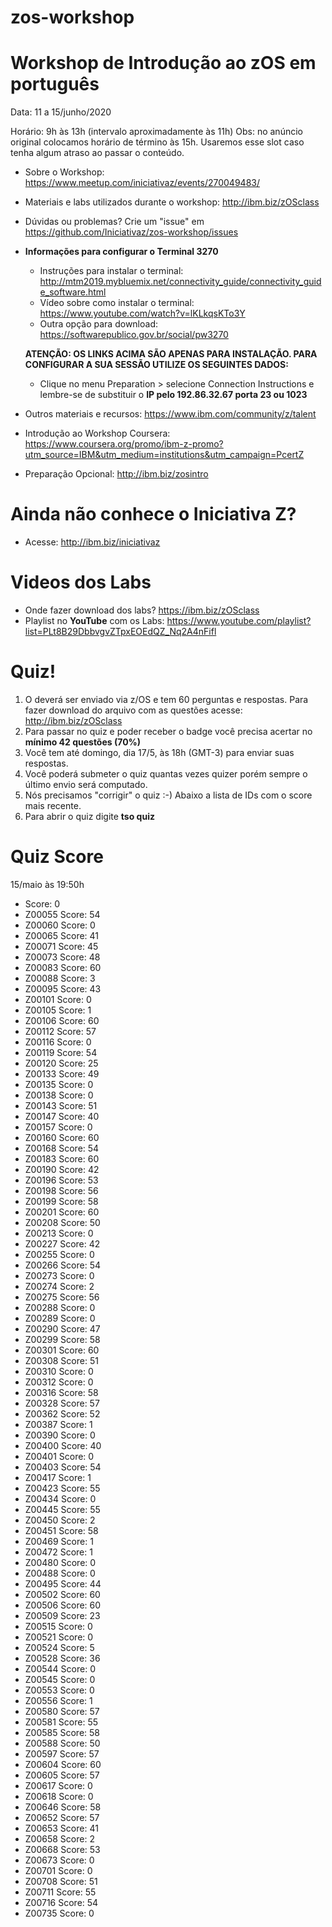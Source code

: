 # zos-workshop
# Workshop de Introdução ao zOS em português

Data: 11 a 15/junho/2020

Horário: 9h às 13h (intervalo aproximadamente às 11h)
Obs: no anúncio original colocamos horário de término às 15h. Usaremos esse slot caso tenha algum atraso ao passar o conteúdo. 

* Sobre o Workshop: https://www.meetup.com/iniciativaz/events/270049483/

* Materiais e labs utilizados durante o workshop: http://ibm.biz/zOSclass

* Dúvidas ou problemas? Crie um "issue" em https://github.com/Iniciativaz/zos-workshop/issues    

* **Informações para configurar o Terminal 3270** 
   * Instruções para instalar o terminal: http://mtm2019.mybluemix.net/connectivity_guide/connectivity_guide_software.html 
   * Vídeo sobre como instalar o terminal: https://www.youtube.com/watch?v=lKLkqsKTo3Y
   * Outra opção para download: https://softwarepublico.gov.br/social/pw3270
   
   **ATENÇÃO: OS LINKS ACIMA SÃO APENAS PARA INSTALAÇÃO. PARA CONFIGURAR A SUA SESSÃO UTILIZE OS SEGUINTES DADOS:** 
   * Clique no menu Preparation > selecione Connection Instructions e lembre-se de substituir o **IP pelo 192.86.32.67 porta 23 ou 1023**

* Outros materiais e recursos: https://www.ibm.com/community/z/talent
* Introdução ao Workshop Coursera: https://www.coursera.org/promo/ibm-z-promo?utm_source=IBM&utm_medium=institutions&utm_campaign=PcertZ 
* Preparação Opcional: http://ibm.biz/zosintro 

# Ainda não conhece o Iniciativa Z? 
* Acesse: http://ibm.biz/iniciativaz

# Videos dos Labs
* Onde fazer download dos labs? https://ibm.biz/zOSclass
* Playlist no **YouTube** com os Labs: https://www.youtube.com/playlist?list=PLt8B29DbbvgvZTpxEOEdQZ_Nq2A4nFifl

# Quiz!

1. O deverá ser enviado via z/OS e tem 60 perguntas e respostas. Para fazer download do arquivo com as questões acesse: http://ibm.biz/zOSclass
2. Para passar no quiz e poder receber o badge você precisa acertar no **mínimo 42 questões (70%)**
3. Você tem até domingo, dia 17/5, às 18h (GMT-3) para enviar suas respostas. 
4. Você poderá submeter o quiz quantas vezes quizer porém sempre o último envio será computado.
5. Nós precisamos "corrigir" o quiz :-)  Abaixo a lista de IDs com o score mais recente.
6. Para abrir o quiz digite **tso quiz**

# Quiz Score
15/maio às 19:50h

*  Score: 0
* Z00055 Score: 54
* Z00060 Score: 0
* Z00065 Score: 41
* Z00071 Score: 45
* Z00073 Score: 48
* Z00083 Score: 60
* Z00088 Score: 3
* Z00095 Score: 43
* Z00101 Score: 0
* Z00105 Score: 1
* Z00106 Score: 60
* Z00112 Score: 57
* Z00116 Score: 0
* Z00119 Score: 54
* Z00120 Score: 25
* Z00133 Score: 49
* Z00135 Score: 0
* Z00138 Score: 0
* Z00143 Score: 51
* Z00147 Score: 40
* Z00157 Score: 0
* Z00160 Score: 60
* Z00168 Score: 54
* Z00183 Score: 60
* Z00190 Score: 42
* Z00196 Score: 53
* Z00198 Score: 56
* Z00199 Score: 58
* Z00201 Score: 60
* Z00208 Score: 50
* Z00213 Score: 0
* Z00227 Score: 42
* Z00255 Score: 0
* Z00266 Score: 54
* Z00273 Score: 0
* Z00274 Score: 2
* Z00275 Score: 56
* Z00288 Score: 0
* Z00289 Score: 0
* Z00290 Score: 47
* Z00299 Score: 58
* Z00301 Score: 60
* Z00308 Score: 51
* Z00310 Score: 0
* Z00312 Score: 0
* Z00316 Score: 58
* Z00328 Score: 57
* Z00362 Score: 52
* Z00387 Score: 1
* Z00390 Score: 0
* Z00400 Score: 40
* Z00401 Score: 0
* Z00403 Score: 54
* Z00417 Score: 1
* Z00423 Score: 55
* Z00434 Score: 0
* Z00445 Score: 55
* Z00450 Score: 2
* Z00451 Score: 58
* Z00469 Score: 1
* Z00472 Score: 1
* Z00480 Score: 0
* Z00488 Score: 0
* Z00495 Score: 44
* Z00502 Score: 60
* Z00506 Score: 60
* Z00509 Score: 23
* Z00515 Score: 0
* Z00521 Score: 0
* Z00524 Score: 5
* Z00528 Score: 36
* Z00544 Score: 0
* Z00545 Score: 0
* Z00553 Score: 0
* Z00556 Score: 1
* Z00580 Score: 57
* Z00581 Score: 55
* Z00585 Score: 58
* Z00588 Score: 50
* Z00597 Score: 57
* Z00604 Score: 60
* Z00605 Score: 57
* Z00617 Score: 0
* Z00618 Score: 0
* Z00646 Score: 58
* Z00652 Score: 57
* Z00653 Score: 41
* Z00658 Score: 2
* Z00668 Score: 53
* Z00673 Score: 0
* Z00701 Score: 0
* Z00708 Score: 51
* Z00711 Score: 55
* Z00716 Score: 54
* Z00735 Score: 0
